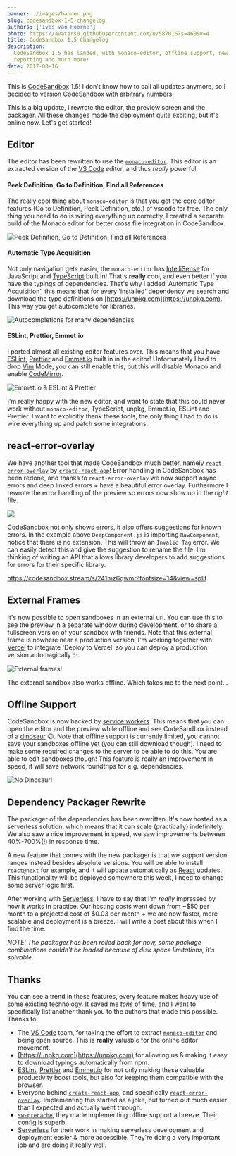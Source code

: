 ```yaml
---
banner: ./images/banner.png
slug: codesandbox-1-5-changelog
authors: ['Ives van Hoorne']
photo: https://avatars0.githubusercontent.com/u/587016?s=460&v=4
title: CodeSandbox 1.5 Changelog
description:
  CodeSandbox 1.5 has landed, with monaco-editor, offline support, new error
  reporting and much more!
date: 2017-08-16
---
```


This is [CodeSandbox](https://codesandbox.stream) 1.5! I don't know how to call all
updates anymore, so I decided to version CodeSandbox with arbitrary numbers.

This is a big update, I rewrote the editor, the preview screen and the packager.
All these changes made the deployment quite exciting, but it's online now. Let's
get started!

## Editor

The editor has been rewritten to use the
[`monaco-editor`](https://github.com/Microsoft/monaco-editor). This editor is an
extracted version of the [VS Code](https://github.com/Microsoft/vscode) editor,
and thus _really_ powerful.

#### Peek Definition, Go to Definition, Find all References

The really cool thing about `monaco-editor` is that you get the core editor
features (Go to Definition, Peek Definition, etc.) of vscode for free. The only
thing you need to do is wiring everything up correctly, I created a separate
build of the Monaco editor for better cross file integration in CodeSandbox.

![Peek Definition, Go to Definition, Find all References](./images/0.gif)

#### Automatic Type Acquisition

Not only navigation gets easier, the `monaco-editor` has
[IntelliSense](https://code.visualstudio.com/docs/editor/intellisense) for
JavaScript and [TypeScript](https://github.com/Microsoft/TypeScript) built in!
That's **really** cool, and even better if you have the typings of dependencies.
That's why I added 'Automatic Type Acquisition', this means that for every
'installed' dependency we search and download the type definitions on
[https://unpkg.com](https://unpkg.com). This way you get autocomplete for
libraries.

![Autocompletions for many dependencies](./images/1.gif)

#### ESLint, Prettier, Emmet.io

I ported almost all existing editor features over. This means that you have
[ESLint](https://github.com/eslint/eslint),
[Prettier](https://github.com/prettier/prettier) and
[Emmet.io](https://github.com/emmetio/emmet) built in in the editor!
Unfortunately I had to drop [Vim](https://github.com/vim/vim) Mode, you can
still enable this, but this will disable Monaco and enable
[CodeMirror](https://github.com/codemirror/CodeMirror).

![Emmet.io & ESLint & Prettier](./images/2.gif)

I'm really happy with the new editor, and want to state that this could never
work without `monaco-editor`, TypeScript, unpkg, Emmet.io, ESLint and Prettier.
I want to explicitly thank these tools, the only thing I had to do is wire
everything up and patch some integrations.

## react-error-overlay

We have another tool that made CodeSandbox much better, namely
[`react-error-overlay`](https://github.com/facebook/create-react-app/tree/master/packages/react-error-overlay)
by [`create-react-app`](https://github.com/facebook/create-react-app)! Error
handling in CodeSandbox has been redone, and thanks to `react-error-overlay` we
now support async errors and deep linked errors + have a beautiful error
overlay. Furthermore I rewrote the error handling of the preview so errors now
show up in the _right_ file.

![](./images/3.gif)

CodeSandbox not only shows errors, it also offers suggestions for known errors.
In the example above `DeepComponent.js` is importing `RawComponent`, notice that
there is no extension. This will throw an `Invalid Tag` error. We can easily
detect this and give the suggestion to rename the file. I'm thinking of writing
an API that allows library developers to add suggestions for errors for their
specific library.

https://codesandbox.stream/s/241mz6qwmr?fontsize=14&view=split

<!-- Error overlay (suggestions and error navigation don't work here as you're not in the editor) -->

## External Frames

It's now possible to open sandboxes in an external url. You can use this to see
the preview in a separate window during development, or to share a fullscreen
version of your sandbox with friends. Note that this external frame is nowhere
near a production version, I'm working together with
[Vercel](https://vercel.com) to integrate 'Deploy to Vercel' so you can deploy a
production version automagically ✨.

![External frames!](./images/4.gif)

The external sandbox also works offline. Which takes me to the next point...

## Offline Support

CodeSandbox is now backed by
[service workers](https://en.wikipedia.org/wiki/Progressive_web_applications#Service_workers).
This means that you can open the editor and the preview while offline and see
CodeSandbox instead of a
[dinosaur](https://blog.google/products/chrome/chrome-dino) 🙃. Note that
offline support is currently limited, you cannot save your sandboxes offline yet
(you can still download though). I need to make some required changes to the
server to be able to do this. You are able to edit sandboxes though! This
feature is really an improvement in speed, it will save network roundtrips for
e.g. dependencies.

![No Dinosaur!](./images/5.gif)

## Dependency Packager Rewrite

The packager of the dependencies has been rewritten. It's now hosted as a
serverless solution, which means that it can scale (practically) indefinitely.
We also saw a nice improvement in speed, we saw improvements between 40%-700%(!)
in response time.

A new feature that comes with the new packager is that we support version ranges
instead besides absolute versions. You will be able to install `react@next` for
example, and it will update automatically as
[React](https://github.com/facebook/react) updates. This functionality will be
deployed somewhere this week, I need to change some server logic first.

After working with [Serverless](https://serverless.com), I have to say that I'm
_really_ impressed by how it works in practice. Our hosting costs went down from
~$50 per month to a projected cost of $0.03 per month + we are now faster, more
scalable and deployment is a breeze. I will write a post about this when I find
the time.

_NOTE: The packager has been rolled back for now, some package combinations
couldn't be loaded because of disk space limitations, it's solvable._

## Thanks

You can see a trend in these features, every feature makes heavy use of some
existing technology. It saved me _tons_ of time, and I want to specifically list
another thank you to the authors that made this possible.  
Thanks to:

- The [VS Code](https://github.com/Microsoft/vscode) team, for taking the effort
  to extract [`monaco-editor`](https://github.com/Microsoft/monaco-editor) and
  being open source. This is **really** valuable for the online editor movement.
- [https://unpkg.com](https://unpkg.com) for allowing us & making it easy to
  download typings automatically from npm.
- [ESLint](https://github.com/eslint/eslint),
  [Prettier](https://github.com/prettier/prettier) and
  [Emmet.io](https://github.com/emmetio/emmet) for not only making these
  valuable productivity boost tools, but also for keeping them compatible with
  the browser.
- Everyone behind
  [`create-react-app`](https://github.com/facebook/create-react-app), and
  specifically
  [`react-error-overlay`](https://github.com/facebook/create-react-app/tree/master/packages/react-error-overlay).
  Implementing this started as a joke, but turned out much easier than I
  expected and actually went through.
- [`sw-precache`](https://github.com/GoogleChrome/sw-precache), they made
  implementing offline support a breeze. Their config is superb.
- [Serverless](https://serverless.com) for their work in making serverless
  development and deployment easier & more accessible. They're doing a very
  important job and are doing it really well.
